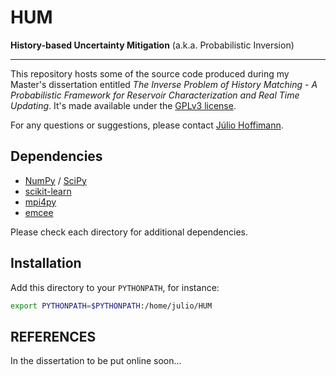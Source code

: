 HUM
===

__History-based Uncertainty Mitigation__ (a.k.a. Probabilistic Inversion)

-------------------------------------------------------------------------

This repository hosts some of the source code produced during my Master's
dissertation entitled
*The Inverse Problem of History Matching - A Probabilistic Framework for
Reservoir Characterization and Real Time Updating*.
It's made available under the [GPLv3 license](LICENSE).

For any questions or suggestions, please contact [Júlio Hoffimann](mailto:julio.hoffimann@ufpe.br).

Dependencies
------------

* [NumPy](http://www.numpy.org) / [SciPy](http://scipy.org)
* [scikit-learn](http://scikit-learn.org)
* [mpi4py](http://mpi4py.scipy.org)
* [emcee](http://dan.iel.fm/emcee)

Please check each directory for additional dependencies.

Installation
------------

Add this directory to your `PYTHONPATH`, for instance:

```bash
export PYTHONPATH=$PYTHONPATH:/home/julio/HUM
```

REFERENCES
----------

In the dissertation to be put online soon...
